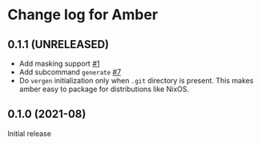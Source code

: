 # Change log for Amber

## 0.1.1 (UNRELEASED)

* Add masking support [#1](https://github.com/fpco/amber/issues/1)
* Add subcommand `generate` [#7](https://github.com/fpco/amber/pull/7)
* Do `vergen` initialization only when `.git` directory is
  present. This makes amber easy to package for distributions like
  NixOS.

## 0.1.0 (2021-08)

Initial release
